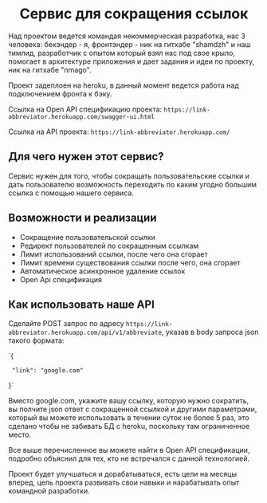 <h1 align="center">Сервис для сокращения ссылок</h1>

Над проектом ведется командая некоммерческая разработка, нас 3 человека: бекэндер - я, фронтэндер - ник на гитхабе "shamdzh" и наш тимлид, разработчик с опытом который взял нас под свое крыло, помогает в архитектуре приложения и дает задания и идеи по проекту, ник на гитхабе "nmago".

Проект задеплоен на heroku, в данный момент ведется работа над подключением фронта к бэку.

Ссылка на Open API спецификацию проекта: `https://link-abbreviator.herokuapp.com/swagger-ui.html`

Ссылка на API проекта: `https://link-abbreviator.herokuapp.com/`

## Для чего нужен этот сервис?

Сервис нужен для того, чтобы сокращать пользовательские ссылки и дать пользователю возможность переходить по каким угодно большим ссылка с помощью нашего сервиса.

## Возможности и реализации

- Сокращение пользовательской ссылки
- Редирект пользователей по сокращенным ссылкам
- Лимит использований ссылки, после чего она сгорает
- Лимит времени существования ссылки после чего, она сгорает
- Автоматическое асинхронное удаление ссылок
- Open Api спецификация

## Как использовать наше API

Сделайте POST запрос по адресу `https://link-abbreviator.herokuapp.com/api/v1/abbreviate`, указав в body запроса json такого формата:

`{

     "link": "google.com"

}`

Вместо google.com, укажите вашу ссылку, которую нужно сократить, вы полчите json ответ с сокращенной ссылкой и другими параметрами, который вы можете использовать в течении суток не более 5 раз, это сделано чтобы не забивать БД с heroku, поскольку там ограниченное место.

Все выше перечисленное вы можете найти в Open API спецификации, подробно объяснил для тех, кто не встречался с данной технологией.

Проект будет улучшаться и дорабатываться, есть цели на месяцы вперед, цель проекта развивать свои навыки и нарабатывать опыт командной разработки.
